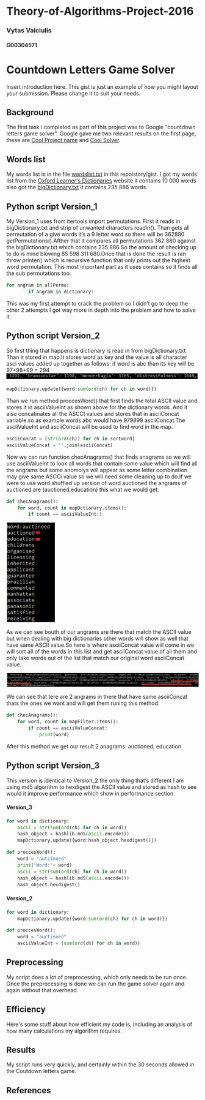 # Theory-of-Algorithms-Project-2016

### Vytas Vaiciulis
#### G00304571

# Countdown Letters Game Solver
Insert introduction here.
This gist is just an example of how you might layout your submission.
Please change it to suit your needs.

## Background
The first task I completed as part of this project was to Google "countdown letters game solver".
Google gave me two relevant results on the first page, these are [Cool Project name][2] and [Cool Solver][3].

## Words list
My words list is in the file [wordslist.txt](wordslist.txt) in this repoistory/gist.
I got my words list from the [Oxford Learner's Dictionaries][1] website it contains 10 000 words also got the [bigDictionary.txt](bigDictionary.txt) it contains 235 886 words.

## Python script Version_1
My Version_1 uses from itertools import permutations. First it reads in bigDictionary.txt and strip of unwanted characters readIn(). Than gets all permutation of a give words it’s a 9 letter word so there will be 362880 getPermutations().Afther that it compares all permutations 362 880 against the bigDictionary.txt which contains 235 886.So the amount of checking up to do is mind blowing          85 598 311 680.Once that is done the result is ran throw printer() which is recursive function that only prints out the highest  word permutation.
This most important part as it uses contains so it finds all the sub permutations too.

```python
for angram in allPermu:
		if angram in dictionary:
```
This was my first attempt to crack the problem so I didn’t go to deep the other 2 attempts I got way more in depth into the problem and how to solve it.
## Python script Version_2

So first thing that happens is dictionary is read in from bigDictionary.txt
Than it stored in map.It stores word as key and the value is all character asci values added up together as follows: if word is abc than its key will be 97+98+99 = 294
![](https://github.com/VytasHub/Theory-of-Algorithms-Project-2016/blob/master/pics/ascii.png)
```python
mapDctionary.update({word:sum(ord(ch) for ch in word)})
```
Than we run method proccesWord() that first finds the total ASCII value and stores it in asciiValueInt as shown above for the dictionary words .And it also concatinates all the ASCCI values and stores that in asciiConcat variable.so as example words abc would have 979899 asciiConcat.The asciiValueInt and asciiConcat  will be used  to find word in the map.
```python
asciiConcat = [str(ord(ch)) for ch in sortword]
asciiValueConcat = "".join(asciiConcat)
```

Now we can run function checAnagrams() that finds anagrams so we will use asciiValueInt to look all words that contain same value which will find all the angrams but some anomolys will appear as some letter combination may give same ASCCi value so we will need some cleaning up to do.If we were to use word shuffled up version of word auctioned the angrams of auctioned are (auctioned,education) this what we would get:

```python
def	checAnagrams():	
	for word, count in mapDctionary.items():
		if count == asciiValueInt:)
```
![](https://github.com/VytasHub/Theory-of-Algorithms-Project-2016/blob/master/pics/anomolys.png)

As we can see bouth of our angrams are there that match the ASCII value but when dealing with big dictionaries other words will show as well that have same ASCII value.So here is where asciiConcat value will come in we will sort all of the words in this list and get asciiConcat value of all them and only take words out of the list that match our original word asciiConcat value.

![](https://github.com/VytasHub/Theory-of-Algorithms-Project-2016/blob/master/pics/output.png)

We can see that tere are 2 angrams in there that have same asciiConcat thats the ones we want and will get them runing this method:

```python
def	checAnagrams():	
	for word, count in mapFilter.items():
		if count == asciiValueConcat:
			print(word)
```
After this method we get our result 2 anagrams: auctioned, education

## Python script Version_3
This version is identical to Version_2 the only thing that’s different I am using md5 algorithm to hexdigest the ASCII value and stored as hash to see would it improve performance which show in performance section.

#### Version_3
```python
for word in dictionary:
	ascii = str(sum(ord(ch) for ch in word)) 
	hash_object = hashlib.md5(ascii.encode())
	mapDctionary.update({word:hash_object.hexdigest()})
```
```python
def proccesWord():
	word = "autcinoed"
	print("Word:"+ word)
	ascii = str(sum(ord(ch) for ch in word)) 
	hash_object = hashlib.md5(ascii.encode())
	hash_object.hexdigest()
```
#### Version_2
```python
for word in dictionary:
	mapDctionary.update({word:sum(ord(ch) for ch in word)})
```
```python
def proccesWord():
	word = "auctinoed"
	asciiValueInt = (sum(ord(ch) for ch in word))
```



## Preprocessing
My script does a lot of preprocessing, which only needs to be run once.
Once the preprocessing is done we can run the game solver again and again without that overhead.

## Efficiency
Here's some stuff about how efficient my code is, including an analysis of how many calculations my algorithm requires.

## Results
My script runs very quickly, and certainly within the 30 seconds allowed in the Coutdown letters game.


## References
[1]: http://www.oxfordlearnersdictionaries.com/wordlist/english/oxford3000/
[2]: http://www.oxfordlearnersdictionaries.com/wordlist/english/oxford3000/
[3]: http://www.oxfordlearnersdictionaries.com/wordlist/english/oxford3000/
